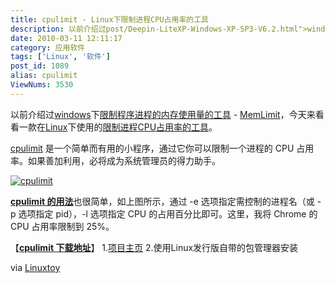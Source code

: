 ```yaml
---
title: cpulimit - Linux下限制进程CPU占用率的工具
description: 以前介绍过post/Deepin-LiteXP-Windows-XP-SP3-V6.2.html">windows下post/MemLimit.html">限制程序进程的内存使用量的工具-post/MemLimit.html">MemLimit，今天来看看一款在/tags/Linux">Linux下使用的post/cpulimit.html">限制进程CPU占用率的工具。post/cpulimit.html">cpulimit是一个简单而有用的小程序，通过它你可以限制一个进程的CPU占用率。如果善加利用，必将成为系统管理员的得力助手。
date: 2010-03-11 12:11:17
category: 应用软件
tags: ['Linux', '软件']
post_id: 1089
alias: cpulimit
ViewNums: 3530
---
```


以前介绍过[windows](/blog/deepin-litexp-windows-xp-sp3-v62)下[限制程序进程的内存使用量的工具](/blog/memlimit) - [MemLimit](/blog/memlimit)，今天来看看一款在[Linux](/tags/Linux)下使用的[限制进程CPU占用率的工具](/blog/cpulimit)。

[cpulimit](/blog/cpulimit) 是一个简单而有用的小程序，通过它你可以限制一个进程的 CPU 占用率。如果善加利用，必将成为系统管理员的得力助手。

[![cpulimit](http://linuxtoy.org/images/2010/02/cpulimit.png)](/blog/cpulimit)

[**cpulimit 的用法**](/blog/cpulimit)也很简单，如上图所示，通过 -e 选项指定需控制的进程名（或 -p 选项指定 pid），-l 选项指定 CPU 的占用百分比即可。这里，我将 Chrome 的 CPU 占用率限制到 25%。

【[**cpulimit 下载地址**](/blog/cpulimit)】
1.[项目主页](http://cpulimit.sourceforge.net/)
2.使用Linux发行版自带的包管理器安装

via [Linuxtoy](http://linuxtoy.org/)

